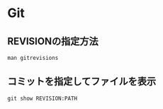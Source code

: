 # Git

## REVISIONの指定方法

```
man gitrevisions
```

## コミットを指定してファイルを表示

```
git show REVISION:PATH
```
